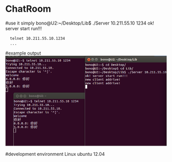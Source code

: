 # ChatRoom

#use it simply
      bono@U2:~/Desktop/Lib$ ./Server 10.211.55.10 1234
      ok! server start run!!!
      
      telnet 10.211.55.10.1234
      ...
      
  
#example output
![image](https://github.com/yikiinvisible/ChatRoom/blob/master/C3ABCBA3-352E-469B-91C3-B8EC55F219B2.png)


#development environment
Linux ubuntu 12.04
